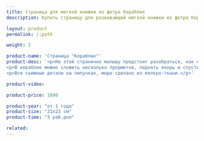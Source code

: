 ```yaml
---
title: Страница для мягкой книжки из фетра Кораблик
description: Купить страницу для развивающей мягкой книжки из фетра Кораблик в магазине KiddyTrick

layout: product
permalink: /:path

weight: 2

product-name: 'Страница "Кораблик"'
product-desc: '<p>На этой страничке малышу предстоит разобраться, как предметы взаимодействуют с водой. Тонет ли яблоко и резиновый мячик? А ботинок и чашка? Боится ли кот воды? Если ребенок не знает этого, можно вместе с ним провести небольшой эксперимент - достаточно набрать немного воды в ванну.</p>
<p>В кораблик можно сложить несколько предметов, поднять якорь и спустить паруса. На дне моря расположились кораллы, которые при любой опасности прячутся в рифе.</p>
<p>Все съемные детали на липучках, море сделано из велкро-ткани.</p>'

product-video:

product-price: 1800

product-year: "от 1 года"
product-size: "21х23 см"
product-time: "3 раб.дня"

related:
---
```

	